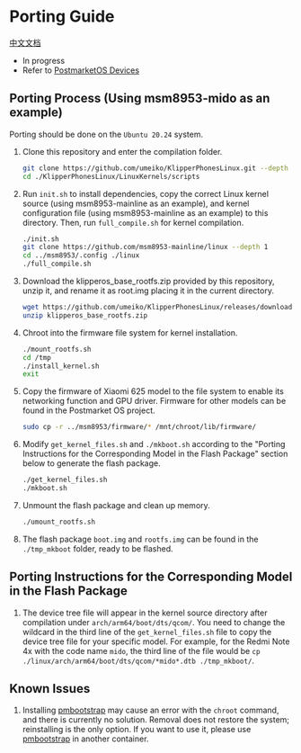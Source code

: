 # Porting Guide
[中文文档](./README_CN.md)

- In progress
- Refer to [PostmarketOS Devices](https://wiki.postmarketos.org/wiki/Devices)

## Porting Process (Using msm8953-mido as an example)

Porting should be done on the `Ubuntu 20.24` system.

1. Clone this repository and enter the compilation folder.

    ```bash
    git clone https://github.com/umeiko/KlipperPhonesLinux.git --depth 1
    cd ./KlipperPhonesLinux/LinuxKernels/scripts
    ```

2. Run `init.sh` to install dependencies, copy the correct Linux kernel source (using msm8953-mainline as an example), and kernel configuration file (using msm8953-mainline as an example) to this directory. Then, run `full_compile.sh` for kernel compilation.

    ```bash
    ./init.sh
    git clone https://github.com/msm8953-mainline/linux --depth 1
    cd ../msm8953/.config ./linux
    ./full_compile.sh
    ```

3. Download the klipperos_base_rootfs.zip provided by this repository, unzip it, and rename it as root.img placing it in the current directory.

    ```bash
    wget https://github.com/umeiko/KlipperPhonesLinux/releases/download/base_rootfs/klipperos_base_rootfs.zip
    unzip klipperos_base_rootfs.zip
    ```

4. Chroot into the firmware file system for kernel installation.

    ```bash
    ./mount_rootfs.sh
    cd /tmp
    ./install_kernel.sh
    exit
    ```

5. Copy the firmware of Xiaomi 625 model to the file system to enable its networking function and GPU driver. Firmware for other models can be found in the Postmarket OS project.

    ```bash
    sudo cp -r ../msm8953/firmware/* /mnt/chroot/lib/firmware/
    ```

6. Modify `get_kernel_files.sh` and `./mkboot.sh` according to the "Porting Instructions for the Corresponding Model in the Flash Package" section below to generate the flash package.

    ```bash
    ./get_kernel_files.sh
    ./mkboot.sh
    ```

7. Unmount the flash package and clean up memory.

    ```bash
    ./umount_rootfs.sh
    ```

8. The flash package `boot.img` and `rootfs.img` can be found in the `./tmp_mkboot` folder, ready to be flashed.

## Porting Instructions for the Corresponding Model in the Flash Package

1. The device tree file will appear in the kernel source directory after compilation under `arch/arm64/boot/dts/qcom/`. You need to change the wildcard in the third line of the `get_kernel_files.sh` file to copy the device tree file for your specific model. For example, for the Redmi Note 4x with the code name `mido`, the third line of the file would be `cp ./linux/arch/arm64/boot/dts/qcom/*mido*.dtb ./tmp_mkboot/`.

## Known Issues

1. Installing [pmbootstrap](https://wiki.postmarketos.org/wiki/Pmbootstrap) may cause an error with the `chroot` command, and there is currently no solution. Removal does not restore the system; reinstalling is the only option. If you want to use it, please use [pmbootstrap](https://wiki.postmarketos.org/wiki/Pmbootstrap) in another container.
